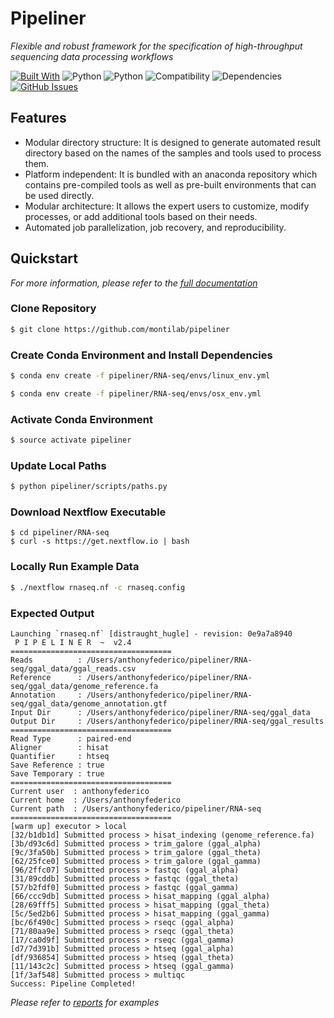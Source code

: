 # Pipeliner   
<i>Flexible and robust framework for the specification of high-throughput sequencing data processing workflows</i>    

[![Built With](https://img.shields.io/badge/Built%20With-Nextflow-brightgreen.svg)](https://www.nextflow.io/)
![Python](https://img.shields.io/badge/Pipeline-Python%202.7-blue.svg)
![Python](https://img.shields.io/badge/Web%20App-Python%203.6-blue.svg)
![Compatibility](https://img.shields.io/badge/Compatibility-Linux%20%2F%20OSX-orange.svg)
![Dependencies](https://img.shields.io/badge/dependencies-up%20to%20date-brightgreen.svg)
[![GitHub Issues](https://img.shields.io/github/issues/montilab/pipeliner.svg)](https://github.com/montilab/pipeliner/issues)

## Features   
* Modular directory structure: It is designed to generate automated result directory based on the names of the samples and tools used to process them.
* Platform independent: It is bundled with an anaconda repository which contains pre-compiled tools as well as pre-built environments that can be used directly.   
* Modular architecture: It allows the expert users to customize, modify processes, or add additional tools based on their needs.    
* Automated job parallelization, job recovery, and reproducibility.

## Quickstart
*For more information, please refer to the [full documentation](https://github.com/montilab/pipeliner/blob/master/docs/documentation.md)*

### Clone Repository
```bash
$ git clone https://github.com/montilab/pipeliner
```

### Create Conda Environment and Install Dependencies
```bash
$ conda env create -f pipeliner/RNA-seq/envs/linux_env.yml
```

```bash
$ conda env create -f pipeliner/RNA-seq/envs/osx_env.yml
```

### Activate Conda Environment
```bash
$ source activate pipeliner
```

### Update Local Paths
```bash
$ python pipeliner/scripts/paths.py
```

### Download Nextflow Executable
```
$ cd pipeliner/RNA-seq
$ curl -s https://get.nextflow.io | bash
```

### Locally Run Example Data
```bash
$ ./nextflow rnaseq.nf -c rnaseq.config
```

### Expected Output
```text
Launching `rnaseq.nf` [distraught_hugle] - revision: 0e9a7a8940
 P I P E L I N E R  ~  v2.4
====================================
Reads          : /Users/anthonyfederico/pipeliner/RNA-seq/ggal_data/ggal_reads.csv
Reference      : /Users/anthonyfederico/pipeliner/RNA-seq/ggal_data/genome_reference.fa
Annotation     : /Users/anthonyfederico/pipeliner/RNA-seq/ggal_data/genome_annotation.gtf
Input Dir      : /Users/anthonyfederico/pipeliner/RNA-seq/ggal_data
Output Dir     : /Users/anthonyfederico/pipeliner/RNA-seq/ggal_results
====================================
Read Type      : paired-end
Aligner        : hisat
Quantifier     : htseq
Save Reference : true
Save Temporary : true
====================================
Current user  : anthonyfederico
Current home  : /Users/anthonyfederico
Current path  : /Users/anthonyfederico/pipeliner/RNA-seq
====================================
[warm up] executor > local
[32/b1db1d] Submitted process > hisat_indexing (genome_reference.fa)
[3b/d93c6d] Submitted process > trim_galore (ggal_alpha)
[9c/3fa50b] Submitted process > trim_galore (ggal_theta)
[62/25fce0] Submitted process > trim_galore (ggal_gamma)
[96/2ffc07] Submitted process > fastqc (ggal_alpha)
[31/89cddb] Submitted process > fastqc (ggal_theta)
[57/b2fdf0] Submitted process > fastqc (ggal_gamma)
[66/ccc9db] Submitted process > hisat_mapping (ggal_alpha)
[28/69fff5] Submitted process > hisat_mapping (ggal_theta)
[5c/5ed2b6] Submitted process > hisat_mapping (ggal_gamma)
[bc/6f490c] Submitted process > rseqc (ggal_alpha)
[71/80aa9e] Submitted process > rseqc (ggal_theta)
[17/ca0d9f] Submitted process > rseqc (ggal_gamma)
[d7/7d391b] Submitted process > htseq (ggal_alpha)
[df/936854] Submitted process > htseq (ggal_theta)
[11/143c2c] Submitted process > htseq (ggal_gamma)
[1f/3af548] Submitted process > multiqc
Success: Pipeline Completed!
```

*Please refer to [reports](https://github.com/montilab/pipeliner/blob/master/docs/reports.md) for examples*
